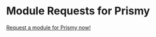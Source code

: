 # Module Requests for Prismy

[Request a module for Prismy now!](https://github.com/prismyland/module-requests/issues/new)
